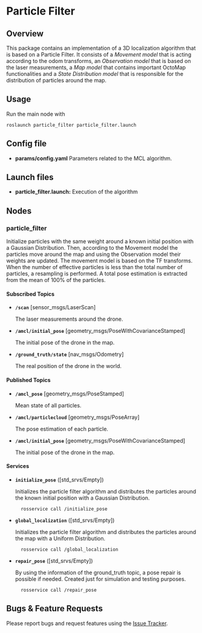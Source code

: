 # Particle Filter

## Overview

This package contains an implementation of a 3D localization algorithm that is based on a Particle Filter. It consists of a *Movement model* that is acting according to the odom transforms, an *Observation model* that is based on the laser measurements, a *Map model* that contains important OctoMap functionalities and a *State Distribution model* that is responsible for the distribution of particles around the map.

## Usage

Run the main node with

	roslaunch particle_filter particle_filter.launch


## Config file

* **params/config.yaml** Parameters related to the MCL algorithm.

## Launch files

* **particle_filter.launch:** Execution of the algorithm


## Nodes

### particle_filter

Initialize particles with the same weight around a known initial position with a Gaussian Distribution. Then, according to the Movement model the particles move around the map and using the Observation model their weights are updated. The movement model is based on the TF transforms. When the number of effective particles is less than the total number of particles, a resampling is performed. A total pose estimation is extracted from the mean of 100% of the particles.

#### Subscribed Topics

* **`/scan`** [sensor_msgs/LaserScan]

	The laser measurements around the drone.

* **`/amcl/initial_pose`** [geometry_msgs/PoseWithCovarianceStamped]

	The initial pose of the drone in the map.

* **`/ground_truth/state`** [nav_msgs/Odometry]

	The real position of the drone in the world.

#### Published Topics

* **`/amcl_pose`** [geometry_msgs/PoseStamped]

	Mean state of all particles.

* **`/amcl/particlecloud`** [geometry_msgs/PoseArray]

	The pose estimation of each particle.

* **`/amcl/initial_pose`** [geometry_msgs/PoseWithCovarianceStamped]

	The initial pose of the drone in the map.

#### Services

* **`initialize_pose`** ([std_srvs/Empty])

	Initializes the particle filter algorithm and distributes the particles around the known initial position with a Gaussian Distribution.

		rosservice call /initialize_pose

* **`global_localization`** ([std_srvs/Empty])

	Initializes the particle filter algorithm and distributes the particles around the map with a Uniform Distribution.

		rosservice call /global_localization

* **`repair_pose`** ([std_srvs/Empty])

	By using the information of the ground_truth topic, a pose repair is possible if needed. Created just for simulation and testing purposes.

		rosservice call /repair_pose

## Bugs & Feature Requests

Please report bugs and request features using the [Issue Tracker](https://github.com/kosmastsk/thesis/issues).
